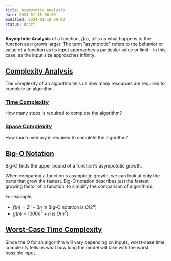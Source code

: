 ```yaml
---
title: Asymptotic Analysis
date: 2024-01-18 00:00
modified: 2024-01-18 00:00
status: draft
---
```


**Asymptotic Analysis** of a function, $f(n)$, tells us what happens to the function as $n$ grows larger. The term "asymptotic" refers to the behavior or value of a function as its input approaches a particular value or limit - in this case, as the input size approaches infinity.

## [Complexity Analysis](complexity-analysis.md)

The complexity of an algorithm tells us how many resources are required to complete an algorithm.

### [Time Complexity](time-complexity.md)

How many steps is required to complete the algorithm?

### [Space Complexity](space-complexity.md)

How much memory is required to complete the algorithm?

## [Big-O Notation](big-o-notation.md)

Big-O finds the upper bound of a function's asympototic growth.

When comparing a function's asymptotic growth, we can look at only the parts that grow the fastest. Big-O notation describes just the fastest growing factor of a function, to simplify the comparison of algorithms.

For example,
* $f(n) = 2^{n} + 3n$ in Big-O notation is $O(2^n)$
* $g(n) = 1000n^2 + n$ is $O(n^2)$

## [Worst-Case Time Complexity](worst-case-time-complexity.md)

Since the $O$ for an algorithm will vary depending on inputs, worst-case time complexity tells us what how long the model will take with the worst possible input.
